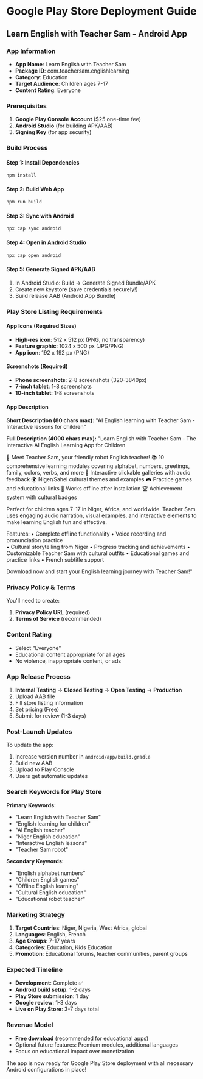 # Google Play Store Deployment Guide
## Learn English with Teacher Sam - Android App

### App Information
- **App Name**: Learn English with Teacher Sam
- **Package ID**: com.teachersam.englishlearning  
- **Category**: Education
- **Target Audience**: Children ages 7-17
- **Content Rating**: Everyone

### Prerequisites
1. **Google Play Console Account** ($25 one-time fee)
2. **Android Studio** (for building APK/AAB)
3. **Signing Key** (for app security)

### Build Process

#### Step 1: Install Dependencies
```bash
npm install
```

#### Step 2: Build Web App
```bash
npm run build
```

#### Step 3: Sync with Android
```bash
npx cap sync android
```

#### Step 4: Open in Android Studio
```bash
npx cap open android
```

#### Step 5: Generate Signed APK/AAB
1. In Android Studio: Build → Generate Signed Bundle/APK
2. Create new keystore (save credentials securely!)
3. Build release AAB (Android App Bundle)

### Play Store Listing Requirements

#### App Icons (Required Sizes)
- **High-res icon**: 512 x 512 px (PNG, no transparency)
- **Feature graphic**: 1024 x 500 px (JPG/PNG)
- **App icon**: 192 x 192 px (PNG)

#### Screenshots (Required)
- **Phone screenshots**: 2-8 screenshots (320-3840px)
- **7-inch tablet**: 1-8 screenshots  
- **10-inch tablet**: 1-8 screenshots

#### App Description
**Short Description (80 chars max):**
"AI English learning with Teacher Sam - Interactive lessons for children"

**Full Description (4000 chars max):**
"Learn English with Teacher Sam - The Interactive AI English Learning App for Children

🤖 Meet Teacher Sam, your friendly robot English teacher!
📚 10 comprehensive learning modules covering alphabet, numbers, greetings, family, colors, verbs, and more
🎯 Interactive clickable galleries with audio feedback
🌍 Niger/Sahel cultural themes and examples
🎮 Practice games and educational links
📱 Works offline after installation
🏆 Achievement system with cultural badges

Perfect for children ages 7-17 in Niger, Africa, and worldwide. Teacher Sam uses engaging audio narration, visual examples, and interactive elements to make learning English fun and effective.

Features:
• Complete offline functionality
• Voice recording and pronunciation practice  
• Cultural storytelling from Niger
• Progress tracking and achievements
• Customizable Teacher Sam with cultural outfits
• Educational games and practice links
• French subtitle support

Download now and start your English learning journey with Teacher Sam!"

### Privacy Policy & Terms
You'll need to create:
1. **Privacy Policy URL** (required)
2. **Terms of Service** (recommended)

### Content Rating
- Select "Everyone" 
- Educational content appropriate for all ages
- No violence, inappropriate content, or ads

### App Release Process
1. **Internal Testing** → **Closed Testing** → **Open Testing** → **Production**
2. Upload AAB file
3. Fill store listing information
4. Set pricing (Free)
5. Submit for review (1-3 days)

### Post-Launch Updates
To update the app:
1. Increase version number in `android/app/build.gradle`
2. Build new AAB
3. Upload to Play Console
4. Users get automatic updates

### Search Keywords for Play Store
**Primary Keywords:**
- "Learn English with Teacher Sam"
- "English learning for children"
- "AI English teacher"
- "Niger English education"
- "Interactive English lessons"
- "Teacher Sam robot"

**Secondary Keywords:**
- "English alphabet numbers"
- "Children English games"
- "Offline English learning"
- "Cultural English education"
- "Educational robot teacher"

### Marketing Strategy
1. **Target Countries**: Niger, Nigeria, West Africa, global
2. **Languages**: English, French
3. **Age Groups**: 7-17 years
4. **Categories**: Education, Kids Education
5. **Promotion**: Educational forums, teacher communities, parent groups

### Expected Timeline
- **Development**: Complete ✅
- **Android build setup**: 1-2 days
- **Play Store submission**: 1 day
- **Google review**: 1-3 days
- **Live on Play Store**: 3-7 days total

### Revenue Model
- **Free download** (recommended for educational apps)
- Optional future features: Premium modules, additional languages
- Focus on educational impact over monetization

The app is now ready for Google Play Store deployment with all necessary Android configurations in place!